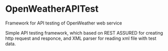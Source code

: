 # OpenWeatherAPITest
Framework for API testing of OpenWeather web service

Simple API testing framework, which based on REST ASSURED for creating http request and responce, and XML parser for reading xml file with test data.
